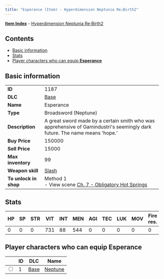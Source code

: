 ```yaml
---
title: "Esperance (Item) - Hyperdimension Neptunia Re;Birth2"
---
```


[**Item Index**](/neptunia/rb2/item/index.html) - [Hyperdimension Neptunia Re;Birth2](/neptunia/rb2)

## Contents

- [Basic information](#basic-information)
- [Stats](#stats)
- [Player characters who can equip **Esperance**](#player-characters-who-can-equip-esperance)

## Basic information

|   |   |
| -- | -- |
| **ID** | 1187 |
| **DLC** | [Base](/neptunia/rb2/dlc/0-base.html) |
| **Name** | Esperance |
| **Type** | Broadsword (Neptune) |
| **Description** | A great sword made by a certain smith who was apprehensive of Gamindustri's seemingly dark future. The name means 'hope.' |
| **Buy Price** | 150000 |
| **Sell Price** | 15000 |
| **Max inventory** | 99 |
| **Weapon skill** | [Slash](/neptunia/rb2/skill/0-802-slash.html) |
| **To unlock in shop** | Method 1<br />- View scene [Ch. 7 - Obligatory Hot Springs](/neptunia/rb2/scene/0-456-ch-7-obligatory-hot-springs.html) |

## Stats

| HP | SP | STR | VIT | INT | MEN | AGI | TEC | LUK | MOV | Fire res. | Ice res. | Wind res. | Lightning res. |
| -- | -- | --- | --- | --- | --- | --- | --- | --- | --- | --------- | -------- | --------- | -------------- |
| 0 | 0 | 0 | 731 | 88 | 544 | 0 | 0 | 0 | 0 | 0 | 0 | 0 | 0 |

## Player characters who can equip **Esperance**

|    | ID | DLC | Name |
| -- | -- | --- | ---- |
| <input type="checkbox" id="rb2-player-0-1" class="trackbox" /> | 1 | [Base](/neptunia/rb2/dlc/0-base.html) | [Neptune](/neptunia/rb2/player/0-1-neptune.html) |